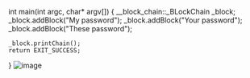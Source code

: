 
int main(int argc, char* argv[]) {
	__block_chain::_BLockChain _block;
	_block.addBlock("My password");
	_block.addBlock("Your password");
	_block.addBlock("These password");

	_block.printChain();
	return EXIT_SUCCESS;
}
![image](https://github.com/user-attachments/assets/94adc4f0-3614-48a9-bdd4-1076d88257c9)
